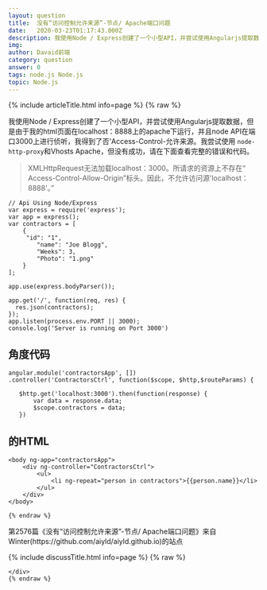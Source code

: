 ```yaml
---
layout: question
title:  没有“访问控制允许来源”-节点/ Apache端口问题
date:   2020-03-23T01:17:43.000Z
description: 我使用Node / Express创建了一个小型API，并尝试使用Angularjs提取数据，但是由于我的html页面在localhost：8888上的a...
img: 
author: Davaid前端
category: question
answer: 0
tags: node.js Node.js
topic: Node.js
---
```

<div class="article-root">
  <div class="article">
    {% include articleTitle.html info=page %}
    {% raw %}
    <div class="article-content"><p><font style="vertical-align: inherit;"><font style="vertical-align: inherit;">我使用Node / Express创建了一个小型API，并尝试使用Angularjs提取数据，但是由于我的html页面在localhost：8888上的apache下运行，并且node API在端口3000上进行侦听，我得到了否'Access-Control-允许来源。</font><font style="vertical-align: inherit;">我尝试使用   </font></font><code>node-http-proxy</code><font style="vertical-align: inherit;"><font style="vertical-align: inherit;">和Vhosts Apache，但没有成功，请在下面查看完整的错误和代码。</font></font></p>

<blockquote>
  <p><font style="vertical-align: inherit;"><font style="vertical-align: inherit;">XMLHttpRequest无法加载localhost：3000。</font><font style="vertical-align: inherit;">所请求的资源上不存在“ Access-Control-Allow-Origin”标头。</font><font style="vertical-align: inherit;">因此，不允许访问源'localhost：8888'。”    </font></font></p>
</blockquote>

<pre><code>// Api Using Node/Express    <font></font>
var express = require('express');<font></font>
var app = express();<font></font>
var contractors = [<font></font>
    {   <font></font>
     "id": "1", <font></font>
        "name": "Joe Blogg",<font></font>
        "Weeks": 3,<font></font>
        "Photo": "1.png"<font></font>
    }<font></font>
];<font></font>
<font></font>
app.use(express.bodyParser());<font></font>
<font></font>
app.get('/', function(req, res) {<font></font>
  res.json(contractors);<font></font>
});<font></font>
app.listen(process.env.PORT || 3000);<font></font>
console.log('Server is running on Port 3000')<font></font>
</code></pre>

<h2><font style="vertical-align: inherit;"><font style="vertical-align: inherit;">角度代码</font></font></h2>

<pre><code>angular.module('contractorsApp', [])<font></font>
.controller('ContractorsCtrl', function($scope, $http,$routeParams) {<font></font>
<font></font>
   $http.get('localhost:3000').then(function(response) {<font></font>
       var data = response.data;<font></font>
       $scope.contractors = data;<font></font>
   })<font></font>
</code></pre>

<h2><font style="vertical-align: inherit;"><font style="vertical-align: inherit;">的HTML</font></font></h2>

<pre><code>&lt;body ng-app="contractorsApp"&gt;<font></font>
    &lt;div ng-controller="ContractorsCtrl"&gt; <font></font>
        &lt;ul&gt;<font></font>
            &lt;li ng-repeat="person in contractors"&gt;{{person.name}}&lt;/li&gt;<font></font>
        &lt;/ul&gt;<font></font>
    &lt;/div&gt;<font></font>
&lt;/body&gt;<font></font>
</code></pre></div>
    {% endraw %}
  </div>
  <p class="winter_mark">第2576篇《没有“访问控制允许来源”-节点/ Apache端口问题》来自Winter(https://github.com/aiyld/aiyld.github.io)的站点</p>
  <div class="discuss-wrapper">
    {% include discussTitle.html info=page %}
    {% raw %}
    <div class="discuss-list">
    
    </div>
    {% endraw %}
  </div>
<div>
